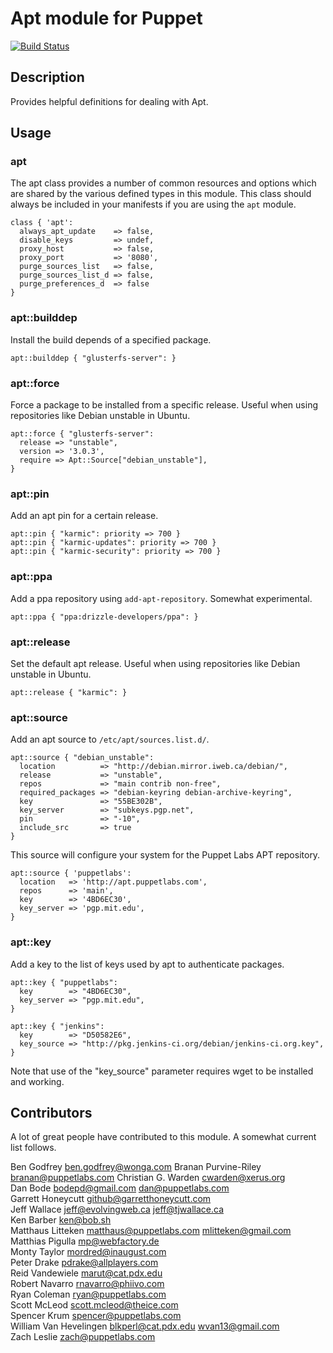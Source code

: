# Apt module for Puppet

[![Build Status](https://travis-ci.org/puppetlabs/puppet.png?branch=master)](https://travis-ci.org/puppetlabs/puppet)

## Description
Provides helpful definitions for dealing with Apt.

## Usage

### apt
The apt class provides a number of common resources and options which
are shared by the various defined types in this module. This class
should always be included in your manifests if you are using the `apt`
module.

    class { 'apt':
      always_apt_update    => false,
      disable_keys         => undef,
      proxy_host           => false,
      proxy_port           => '8080',
      purge_sources_list   => false,
      purge_sources_list_d => false,
      purge_preferences_d  => false
    }

### apt::builddep
Install the build depends of a specified package.

    apt::builddep { "glusterfs-server": }

### apt::force
Force a package to be installed from a specific release.  Useful when
using repositories like Debian unstable in Ubuntu.

    apt::force { "glusterfs-server":
	  release => "unstable",
	  version => '3.0.3',
	  require => Apt::Source["debian_unstable"],
    }

### apt::pin
Add an apt pin for a certain release.

    apt::pin { "karmic": priority => 700 }
    apt::pin { "karmic-updates": priority => 700 }
    apt::pin { "karmic-security": priority => 700 }

### apt::ppa
Add a ppa repository using `add-apt-repository`.  Somewhat experimental.

    apt::ppa { "ppa:drizzle-developers/ppa": }

### apt::release
Set the default apt release.  Useful when using repositories like
Debian unstable in Ubuntu.

    apt::release { "karmic": }

### apt::source
Add an apt source to `/etc/apt/sources.list.d/`.

    apt::source { "debian_unstable":
      location          => "http://debian.mirror.iweb.ca/debian/",
      release           => "unstable",
      repos             => "main contrib non-free",
      required_packages => "debian-keyring debian-archive-keyring",
      key               => "55BE302B",
      key_server        => "subkeys.pgp.net",
      pin               => "-10",
      include_src       => true
    }

This source will configure your system for the Puppet Labs APT
repository.

    apt::source { 'puppetlabs':
      location   => 'http://apt.puppetlabs.com',
      repos      => 'main',
      key        => '4BD6EC30',
      key_server => 'pgp.mit.edu',
    }

### apt::key
Add a key to the list of keys used by apt to authenticate packages.

    apt::key { "puppetlabs":
      key        => "4BD6EC30",
      key_server => "pgp.mit.edu",
    }

    apt::key { "jenkins":
      key        => "D50582E6",
      key_source => "http://pkg.jenkins-ci.org/debian/jenkins-ci.org.key",
    }

Note that use of the "key_source" parameter requires wget to be
installed and working.


## Contributors
A lot of great people have contributed to this module. A somewhat
current list follows.

Ben Godfrey <ben.godfrey@wonga.com>
Branan Purvine-Riley <branan@puppetlabs.com>
Christian G. Warden <cwarden@xerus.org>  
Dan Bode <bodepd@gmail.com> <dan@puppetlabs.com>  
Garrett Honeycutt <github@garretthoneycutt.com>  
Jeff Wallace <jeff@evolvingweb.ca> <jeff@tjwallace.ca>  
Ken Barber <ken@bob.sh>  
Matthaus Litteken <matthaus@puppetlabs.com> <mlitteken@gmail.com>  
Matthias Pigulla <mp@webfactory.de>  
Monty Taylor <mordred@inaugust.com>  
Peter Drake <pdrake@allplayers.com>  
Reid Vandewiele <marut@cat.pdx.edu>  
Robert Navarro <rnavarro@phiivo.com>  
Ryan Coleman <ryan@puppetlabs.com>  
Scott McLeod <scott.mcleod@theice.com>  
Spencer Krum <spencer@puppetlabs.com>  
William Van Hevelingen <blkperl@cat.pdx.edu> <wvan13@gmail.com>  
Zach Leslie <zach@puppetlabs.com>  
